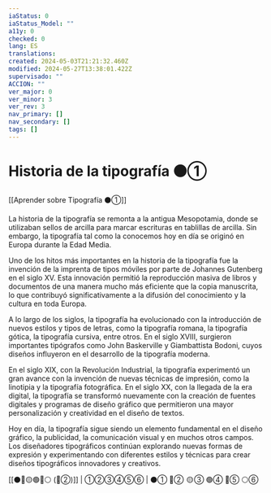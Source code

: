 ```yaml
---
iaStatus: 0
iaStatus_Model: ""
a11y: 0
checked: 0
lang: ES
translations: 
created: 2024-05-03T21:21:32.460Z
modified: 2024-05-27T13:38:01.422Z
supervisado: ""
ACCION: ""
ver_major: 0
ver_minor: 3
ver_rev: 3
nav_primary: []
nav_secondary: []
tags: []
---
```

# Historia de la tipografía ⚫①

[[Aprender sobre Tipografía ⚫①]]

La historia de la tipografía se remonta a la antigua Mesopotamia, donde se utilizaban sellos de arcilla para marcar escrituras en tablillas de arcilla. Sin embargo, la tipografía tal como la conocemos hoy en día se originó en Europa durante la Edad Media.

Uno de los hitos más importantes en la historia de la tipografía fue la invención de la imprenta de tipos móviles por parte de Johannes Gutenberg en el siglo XV. Esta innovación permitió la reproducción masiva de libros y documentos de una manera mucho más eficiente que la copia manuscrita, lo que contribuyó significativamente a la difusión del conocimiento y la cultura en toda Europa.

A lo largo de los siglos, la tipografía ha evolucionado con la introducción de nuevos estilos y tipos de letras, como la tipografía romana, la tipografía gótica, la tipografía cursiva, entre otros. En el siglo XVIII, surgieron importantes tipógrafos como John Baskerville y Giambattista Bodoni, cuyos diseños influyeron en el desarrollo de la tipografía moderna.

En el siglo XIX, con la Revolución Industrial, la tipografía experimentó un gran avance con la invención de nuevas técnicas de impresión, como la linotipia y la tipografía fotográfica. En el siglo XX, con la llegada de la era digital, la tipografía se transformó nuevamente con la creación de fuentes digitales y programas de diseño gráfico que permitieron una mayor personalización y creatividad en el diseño de textos.

Hoy en día, la tipografía sigue siendo un elemento fundamental en el diseño gráfico, la publicidad, la comunicación visual y en muchos otros campos. Los diseñadores tipográficos continúan explorando nuevas formas de expresión y experimentando con diferentes estilos y técnicas para crear diseños tipográficos innovadores y creativos.

[[⚫🔴🟡🟢🔵⚪ (🔴②)]] | ①②③④⑤⑥ | ⚫① 🔴②  🟡 ③ 🟢④ 🔵⑤ ⚪⑥ 